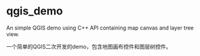 # qgis_demo
An simple QGIS demo using C++ API containing map canvas and layer tree view.


一个简单的QGIS二次开发的demo，包含地图画布控件和图层树控件。
